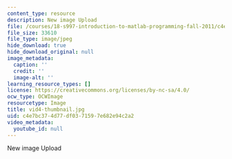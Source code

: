 ```yaml
---
content_type: resource
description: New image Upload
file: /courses/18-s997-introduction-to-matlab-programming-fall-2011/c4e7bc374d77df0371597e682e94c2a2_vid4-thumbnail.jpg
file_size: 33610
file_type: image/jpeg
hide_download: true
hide_download_original: null
image_metadata:
  caption: ''
  credit: ''
  image-alt: ''
learning_resource_types: []
license: https://creativecommons.org/licenses/by-nc-sa/4.0/
ocw_type: OCWImage
resourcetype: Image
title: vid4-thumbnail.jpg
uid: c4e7bc37-4d77-df03-7159-7e682e94c2a2
video_metadata:
  youtube_id: null
---
```

New image Upload